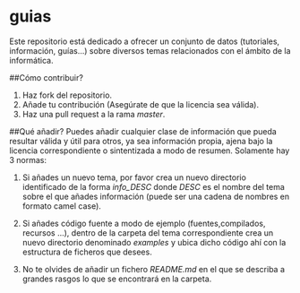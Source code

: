 # guias
Este repositorio está dedicado a ofrecer un conjunto de datos (tutoriales,
información, guías...) sobre diversos temas relacionados con el ámbito de la
informática.

##Cómo contribuir?
1. Haz fork del repositorio.
2. Añade tu contribución (Asegúrate de que la licencia sea válida).
3. Haz una pull request a la rama *master*.

##Qué añadir?
Puedes añadir cualquier clase de información que pueda resultar válida y útil
para otros, ya sea información propia, ajena bajo la licencia correspondiente o
sintentizada a modo de resumen. Solamente hay 3 normas:

1. Si añades un nuevo tema, por favor crea un nuevo directorio identificado de
la forma *info_DESC* donde *DESC* es el nombre del tema sobre el que añades
información (puede ser una cadena de nombres en formato camel case).

2. Si añades código fuente a modo de ejemplo (fuentes,compilados, recursos ...),
dentro de la carpeta del tema correspondiente crea un nuevo directorio
denominado *examples* y ubica dicho código ahí con la estructura de ficheros que
desees.

3. No te olvides de añadir un fichero *README.md* en el que se describa a
grandes rasgos lo que se encontrará en la carpeta.
